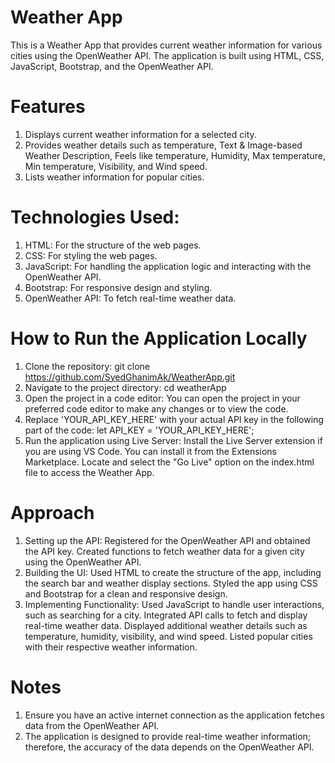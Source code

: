 # Weather App
This is a Weather App that provides current weather information for various cities using the OpenWeather API. The application is built using HTML, CSS, JavaScript, Bootstrap, and the OpenWeather API.

# Features
1. Displays current weather information for a selected city.
2. Provides weather details such as temperature, Text & Image-based Weather Description, Feels like temperature, Humidity, Max temperature, Min temperature, Visibility, and Wind speed.
3. Lists weather information for popular cities.

# Technologies Used:
1. HTML: For the structure of the web pages.
2. CSS: For styling the web pages.
3. JavaScript: For handling the application logic and interacting with the OpenWeather API.
4. Bootstrap: For responsive design and styling.
5. OpenWeather API: To fetch real-time weather data.

# How to Run the Application Locally
1. Clone the repository: git clone https://github.com/SyedGhanimAk/WeatherApp.git
2. Navigate to the project directory: cd weatherApp
3. Open the project in a code editor: You can open the project in your preferred code editor to make any changes or to view the code.
4. Replace 'YOUR_API_KEY_HERE' with your actual API key in the following part of the code: let API_KEY = 'YOUR_API_KEY_HERE';
5. Run the application using Live Server: Install the Live Server extension if you are using VS Code. You can install it from the Extensions Marketplace. Locate and select the "Go Live" option on the index.html file to access the Weather App.

# Approach
1. Setting up the API: Registered for the OpenWeather API and obtained the API key. Created functions to fetch weather data for a given city using the OpenWeather API.
2. Building the UI: Used HTML to create the structure of the app, including the search bar and weather display sections. Styled the app using CSS and Bootstrap for a clean and responsive design.
3. Implementing Functionality: Used JavaScript to handle user interactions, such as searching for a city. Integrated API calls to fetch and display real-time weather data. Displayed additional weather details such as temperature, humidity, visibility, and wind speed. Listed popular cities with their respective weather information.

# Notes

1. Ensure you have an active internet connection as the application fetches data from the OpenWeather API.
2. The application is designed to provide real-time weather information; therefore, the accuracy of the data depends on the OpenWeather API.
